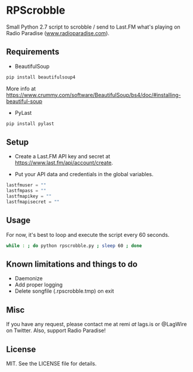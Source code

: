 # RPScrobble
Small Python 2.7 script to scrobble / send to Last.FM what's playing on Radio Paradise (www.radioparadise.com).

## Requirements

* BeautifulSoup
```sh
pip install beautifulsoup4
```
More info at https://www.crummy.com/software/BeautifulSoup/bs4/doc/#installing-beautiful-soup

* PyLast
```sh
pip install pylast
```

## Setup

* Create a Last.FM API key and secret at https://www.last.fm/api/account/create.

* Put your API data and credentials in the global variables.
```python
lastfmuser = ""
lastfmpass = ""
lastfmapikey = ""
lastfmapisecret = ""
```

## Usage

For now, it's best to loop and execute the script every 60 seconds.
```sh
while : ; do python rpscrobble.py ; sleep 60 ; done
```

## Known limitations and things to do

* Daemonize
* Add proper logging
* Delete songfile (.rpscrobble.tmp) on exit

## Misc

If you have any request, please contact me at remi _at_ lags.is or @LagWire on Twitter.
Also, support Radio Paradise!

## License
MIT. See the LICENSE file for details.
